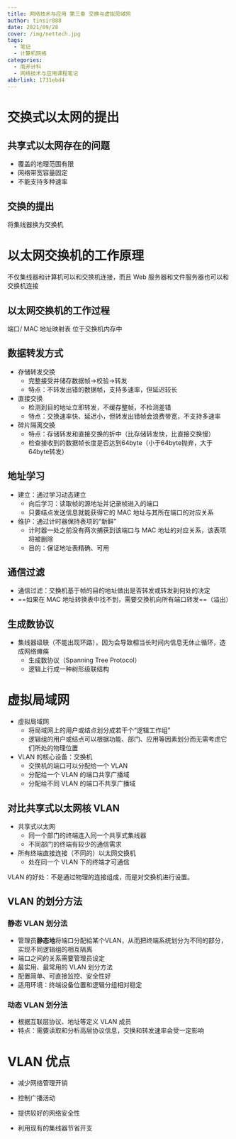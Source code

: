 ```yaml
---
title: 网络技术与应用 第三章 交换与虚拟局域网
author: tinsir888
date: 2021/09/28
cover: /img/nettech.jpg
tags:
  - 笔记
  - 计算机网络
categories:
  - 南开计科
  - 网络技术与应用课程笔记
abbrlink: 1731ebd4
---
```


# 交换式以太网的提出

## 共享式以太网存在的问题

- 覆盖的地理范围有限
- 网络带宽容量固定
- 不能支持多种速率

## 交换的提出

将集线器换为交换机

# 以太网交换机的工作原理

不仅集线器和计算机可以和交换机连接，而且 Web 服务器和文件服务器也可以和交换机连接

## 以太网交换机的工作过程

端口/ MAC 地址映射表 位于交换机内存中

## 数据转发方式

- 存储转发交换
  - 完整接受并储存数据帧->校验->转发
  - 特点：不转发出错的数据帧，支持多速率，但延迟较长
- 直接交换
  - 检测到目的地址立即转发，不缓存整帧，不检测差错
  - 特点：交换速率快、延迟小，但转发出错帧会浪费带宽，不支持多速率
- 碎片隔离交换
  - 特点：存储转发和直接交换的折中（比存储转发快，比直接交换慢）
  - 检查接收到的数据帧长度是否达到64byte（小于64byte抛弃，大于64byte转发）

## 地址学习

- 建立：通过学习动态建立
  - 向后学习：读取帧的源地址并记录帧进入的端口
  - 只要结点发送信息就能获得它的 MAC 地址与其所在端口的对应关系
- 维护：通过计时器保持表项的“新鲜”
  - 计时器一处之前没有两次捕获到该端口与 MAC 地址的对应关系，该表项将被删除
  - 目的：保证地址表精确、可用

## 通信过滤

- 通信过滤：交换机基于帧的目的地址做出是否转发或转发到何处的决定
- ==如果在 MAC 地址转换表中找不到，需要交换机向所有端口转发==（溢出）

## 生成数协议

- 集线器级联（不能出现环路），因为会导致相当长时间内信息无休止循环，造成网络瘫痪
  - 生成数协议（Spanning Tree Protocol）
  - 逻辑上行成一种树形级联结构

# 虚拟局域网

- 虚拟局域网
  - 将局域网上的用户或结点划分成若干个“逻辑工作组”
  - 逻辑组的用户或结点可以根据功能、部门、应用等因素划分而无需考虑它们所处的物理位置
- VLAN 的核心设备：交换机
  - 交换机的端口可以分配给一个 VLAN
  - 分配给一个 VLAN 的端口共享广播域
  - 分配给不同 VLAN 的端口不共享广播域

## 对比共享式以太网核 VLAN

- 共享式以太网
  - 同一个部门的终端连入同一个共享式集线器
  - 不同部门的终端有较少的通信需求
- 所有终端直接连接（不同的）以太网交换机
  - 处在同一个 VLAN 下的终端才可通信

VLAN 的好处：不是通过物理的连接组成，而是对交换机进行设置。

## VLAN 的划分方法

### 静态 VLAN 划分法

- 管理员**静态地**将端口分配給某个VLAN，从而把终端系统划分为不同的部分，实现不同逻辑组的相互隔离
- 端口之间的关系需要管理员设定
- 最实用、最常用的 VLAN 划分方法
- 配置简单、可直接监控、安全性好
- 适用环境：终端设备位置和逻辑分组相对稳定

### 动态 VLAN 划分法

- 根据互联层协议、地址等定义 VLAN 成员
- 特点：需要读取和分析高层协议信息，交换和转发速率会受一定影响

# VLAN 优点

- 减少网络管理开销
- 控制广播活动
- 提供较好的网络安全性

- 利用现有的集线器节省开支